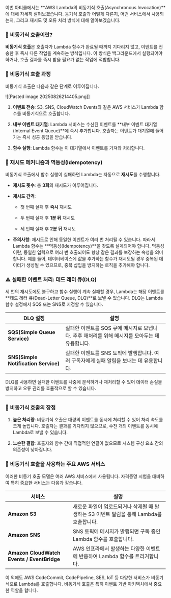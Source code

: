 
이번 아티클에서는 **AWS Lambda의 비동기식 호출(Asynchronous Invocation)**에 대해 자세히 살펴보겠습니다. 동기식 호출과 어떻게 다른지, 어떤 서비스에서 사용되는지, 그리고 재시도 및 오류 처리 방식에 대해 알아보겠습니다.

### 📜 비동기식 호출이란?

**비동기식 호출**은 호출자가 Lambda 함수가 완료될 때까지 기다리지 않고, 이벤트를 전송한 후 즉시 다른 작업을 계속하는 방식입니다. 이 방식은 백그라운드에서 실행되어야 하거나, 호출 결과를 즉시 받을 필요가 없는 작업에 적합합니다.

### 🔄 비동기식 호출 과정

비동기식 호출은 다음과 같은 단계로 이루어집니다.


![[Pasted image 20250826214405.png]]

1. **이벤트 전송**: S3, SNS, CloudWatch Events와 같은 AWS 서비스가 Lambda 함수를 비동기식으로 호출합니다.
    
2. **내부 이벤트 대기열**: Lambda 서비스는 수신된 이벤트를 **내부 이벤트 대기열(Internal Event Queue)**에 즉시 추가합니다. 호출자는 이벤트가 대기열에 들어가는 즉시 성공 응답을 받습니다.
    
3. **함수 실행**: Lambda 함수는 이 대기열에서 이벤트를 가져와 처리합니다.

### 🔁 재시도 메커니즘과 멱등성(Idempotency)

비동기식 호출에서 함수 실행이 실패하면 Lambda는 자동으로 **재시도**를 수행합니다.

- **재시도 횟수**: 총 **3회**의 재시도가 이루어집니다.
    
- **재시도 간격**:
    
    - 첫 번째 실패 후 **즉시** 재시도
        
    - 두 번째 실패 후 **1분 뒤** 재시도
        
    - 세 번째 실패 후 **2분 뒤** 재시도
        
- **주의사항**: 재시도로 인해 동일한 이벤트가 여러 번 처리될 수 있습니다. 따라서 Lambda 함수는 **멱등성(Idempotency)**을 갖도록 설계되어야 합니다. 멱등성이란, 동일한 입력으로 여러 번 호출되어도 항상 같은 결과를 보장하는 속성을 의미합니다. 예를 들어, 데이터베이스에 값을 추가하는 함수가 재시도될 경우 중복된 데이터가 생성될 수 있으므로, 중복 삽입을 방지하는 로직을 추가해야 합니다.
    

### ⚠️ 실패한 이벤트 처리: 데드 레터 큐(DLQ)

세 번의 재시도에도 불구하고 함수 실행이 계속 실패할 경우, Lambda는 해당 이벤트를 **데드 레터 큐(Dead-Letter Queue, DLQ)**로 보낼 수 있습니다. DLQ는 Lambda 함수 설정에서 SQS 또는 SNS로 지정할 수 있습니다.

|DLQ 설정|설명|
|---|---|
|**SQS(Simple Queue Service)**|실패한 이벤트를 SQS 큐에 메시지로 보냅니다. 추후 재처리를 위해 메시지를 모아두는 데 유용합니다.|
|**SNS(Simple Notification Service)**|실패한 이벤트를 SNS 토픽에 발행합니다. 여러 구독자에게 실패 알림을 보내는 데 유용합니다.|

DLQ를 사용하면 실패한 이벤트를 나중에 분석하거나 재처리할 수 있어 데이터 손실을 방지하고 오류 관리를 효율적으로 할 수 있습니다.

---

### 🚀 비동기식 호출의 장점

1. **높은 처리량**: 비동기식 호출은 대량의 이벤트를 동시에 처리할 수 있어 처리 속도를 크게 높입니다. 호출자는 결과를 기다리지 않으므로, 수천 개의 이벤트를 동시에 Lambda로 보낼 수 있습니다.
    
2. **느슨한 결합**: 호출자와 함수 간에 직접적인 연결이 없으므로 시스템 구성 요소 간의 의존성이 낮아집니다.
    

### 🔗 비동기식 호출을 사용하는 주요 AWS 서비스

이러한 비동기 호출 모델은 여러 AWS 서비스에서 사용됩니다. 자격증명 시험을 대비하여 특히 중요한 서비스는 다음과 같습니다.

|서비스|설명|
|---|---|
|**Amazon S3**|새로운 파일이 업로드되거나 삭제될 때 발생하는 S3 이벤트 알림을 통해 Lambda를 호출합니다.|
|**Amazon SNS**|SNS 토픽에 메시지가 발행되면 구독 중인 Lambda 함수를 호출합니다.|
|**Amazon CloudWatch Events / EventBridge**|AWS 인프라에서 발생하는 다양한 이벤트에 반응하여 Lambda 함수를 트리거합니다.|

이 외에도 AWS CodeCommit, CodePipeline, SES, IoT 등 다양한 서비스가 비동기식으로 Lambda를 호출합니다. 비동기식 호출은 특히 이벤트 기반 아키텍처에서 중요한 역할을 합니다.